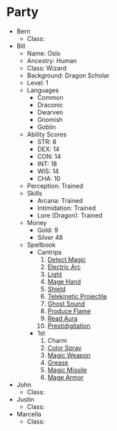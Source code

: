 # Party

* Bern
  * Class: 
* Bill
  * Name: Oslo
  * Ancestry: Human
  * Class: Wizard
  * Background: Dragon Scholar
  * Level: 1
  * Languages
    * Common
    * Draconic
    * Dwarven
    * Gnomish
    * Goblin
  * Ability Scores
    * STR: 8
    * DEX: 14
    * CON: 14
    * INT: 18
    * WIS: 14
    * CHA: 10
  * Perception: Trained
  * Skills
    * Arcana: Trained
    * Intimidation: Trained
    * Lore (Dragon): Trained
  * Money
    * Gold: 9
    * Silver 48
  * Spellbook
    * Cantrips
      1. [Detect Magic](https://pf2.d20pfsrd.com/spell/detect-magic/)
      2. [Electric Arc](https://pf2.d20pfsrd.com/spell/electric-arc/)
      3. [Light](https://pf2.d20pfsrd.com/spell/light/)
      4. [Mage Hand](https://pf2.d20pfsrd.com/spell/mage-hand/)
      5. [Shield](https://pf2.d20pfsrd.com/spell/shield/)
      6. [Telekinetic Projectile](https://pf2.d20pfsrd.com/spell/telekinetic-projectile/)
      7. [Ghost Sound](https://pf2.d20pfsrd.com/spell/ghost-sound/)
      8. [Produce Flame](https://pf2.d20pfsrd.com/spell/produce-flame/)
      9. [Read Aura](https://pf2.d20pfsrd.com/spell/read-aura/)
      10. [Prestidigitation](https://pf2.d20pfsrd.com/spell/prestidigitation/)
    * 1st
      1. Charm
      2. [Color Spray](https://pf2.d20pfsrd.com/spell/color-spray/)
      3. [Magic Weapon](https://pf2.d20pfsrd.com/spell/magic-weapon/)
      4. [Grease](https://pf2.d20pfsrd.com/spell/grease/)
      5. [Magic Missile](https://pf2.d20pfsrd.com/spell/magic-missile/)
      6. [Mage Armor](https://pf2.d20pfsrd.com/spell/mage-armor/)
* John
  * Class: 
* Justin
  * Class: 
* Marcella
  * Class: 
